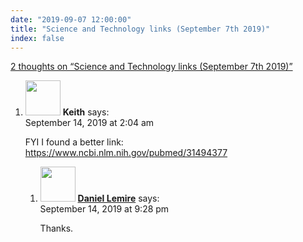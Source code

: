 ```yaml
---
date: "2019-09-07 12:00:00"
title: "Science and Technology links (September 7th 2019)"
index: false
---
```


[2 thoughts on &ldquo;Science and Technology links (September 7th 2019)&rdquo;](/lemire/blog/2019/09-07-science-and-technology-links-september-7th-2019)

<ol class="comment-list">
<li id="comment-427167" class="comment even thread-even depth-1 parent">
<div class="comment-author vcard">
<img alt src="https://secure.gravatar.com/avatar/5fc0801dffee31815d1b2611abb2895d?s=56&#038;d=mm&#038;r=g" srcset="https://secure.gravatar.com/avatar/5fc0801dffee31815d1b2611abb2895d?s=112&#038;d=mm&#038;r=g 2x" class="avatar avatar-56 photo" height="56" width="56" decoding="async" /> <b class="fn">Keith</b> <span class="says">says:</span> </div>
<div class="comment-metadata"><time datetime="2019-09-14T02:04:22+00:00">September 14, 2019 at 2:04 am</time></a> </div>
<div class="comment-content">
<p>FYI I found a better link: <a href="https://www.ncbi.nlm.nih.gov/pubmed/31494377" rel="nofollow ugc">https://www.ncbi.nlm.nih.gov/pubmed/31494377</a></p>
</div>
<ol class="children">
<li id="comment-427248" class="comment byuser comment-author-lemire bypostauthor odd alt depth-2">
<div class="comment-author vcard">
<img alt src="https://secure.gravatar.com/avatar/2ca999bef9535950f5b84281a4dab006?s=56&#038;d=mm&#038;r=g" srcset="https://secure.gravatar.com/avatar/2ca999bef9535950f5b84281a4dab006?s=112&#038;d=mm&#038;r=g 2x" class="avatar avatar-56 photo" height="56" width="56" decoding="async" /> <b class="fn"><a href="https://lemire.me/en/" class="url" rel="ugc">Daniel Lemire</a></b> <span class="says">says:</span> </div>
<div class="comment-metadata"><time datetime="2019-09-14T21:28:56+00:00">September 14, 2019 at 9:28 pm</time></a> </div>
<div class="comment-content">
<p>Thanks.</p>
</div>
</li>
</ol>
</li>
</ol>
